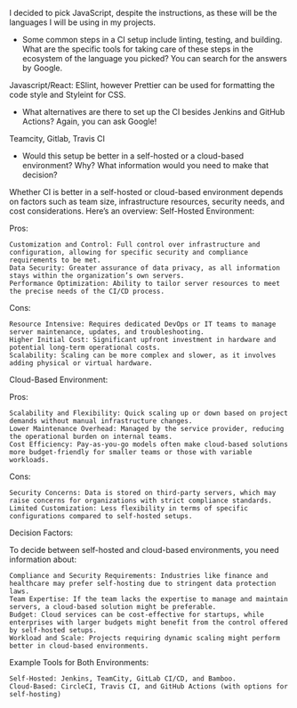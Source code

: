 I decided to pick JavaScript, despite the instructions, as these will be the languages I will be using in my projects.

- Some common steps in a CI setup include linting, testing, and building. What are the specific tools for taking care of these steps in the ecosystem of the language you picked? You can search for the answers by Google.

Javascript/React: ESlint, however Prettier can be used for formatting the code style and Styleint for CSS.

- What alternatives are there to set up the CI besides Jenkins and GitHub Actions? Again, you can ask Google!

Teamcity, Gitlab, Travis CI

- Would this setup be better in a self-hosted or a cloud-based environment? Why? What information would you need to make that decision?

Whether CI is better in a self-hosted or cloud-based environment depends on factors such as team size, infrastructure resources, security needs, and cost considerations. Here’s an overview:
Self-Hosted Environment:

Pros:

    Customization and Control: Full control over infrastructure and configuration, allowing for specific security and compliance requirements to be met.
    Data Security: Greater assurance of data privacy, as all information stays within the organization’s own servers.
    Performance Optimization: Ability to tailor server resources to meet the precise needs of the CI/CD process.

Cons:

    Resource Intensive: Requires dedicated DevOps or IT teams to manage server maintenance, updates, and troubleshooting.
    Higher Initial Cost: Significant upfront investment in hardware and potential long-term operational costs.
    Scalability: Scaling can be more complex and slower, as it involves adding physical or virtual hardware.

Cloud-Based Environment:

Pros:

    Scalability and Flexibility: Quick scaling up or down based on project demands without manual infrastructure changes.
    Lower Maintenance Overhead: Managed by the service provider, reducing the operational burden on internal teams.
    Cost Efficiency: Pay-as-you-go models often make cloud-based solutions more budget-friendly for smaller teams or those with variable workloads.

Cons:

    Security Concerns: Data is stored on third-party servers, which may raise concerns for organizations with strict compliance standards.
    Limited Customization: Less flexibility in terms of specific configurations compared to self-hosted setups.

Decision Factors:

To decide between self-hosted and cloud-based environments, you need information about:

    Compliance and Security Requirements: Industries like finance and healthcare may prefer self-hosting due to stringent data protection laws.
    Team Expertise: If the team lacks the expertise to manage and maintain servers, a cloud-based solution might be preferable.
    Budget: Cloud services can be cost-effective for startups, while enterprises with larger budgets might benefit from the control offered by self-hosted setups.
    Workload and Scale: Projects requiring dynamic scaling might perform better in cloud-based environments.

Example Tools for Both Environments:

    Self-Hosted: Jenkins, TeamCity, GitLab CI/CD, and Bamboo.
    Cloud-Based: CircleCI, Travis CI, and GitHub Actions (with options for self-hosting)
